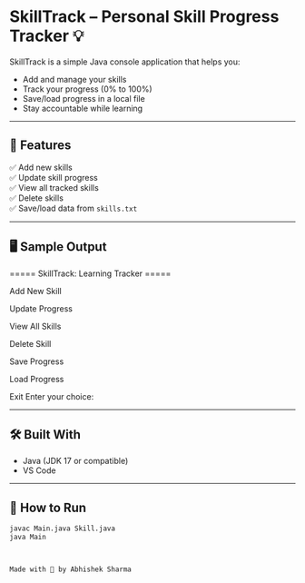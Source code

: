 # SkillTrack – Personal Skill Progress Tracker 💡

SkillTrack is a simple Java console application that helps you:
- Add and manage your skills
- Track your progress (0% to 100%)
- Save/load progress in a local file
- Stay accountable while learning

---

## 🎯 Features
✅ Add new skills  
✅ Update skill progress  
✅ View all tracked skills  
✅ Delete skills  
✅ Save/load data from `skills.txt`  

---

## 🖥️ Sample Output

===== SkillTrack: Learning Tracker =====

Add New Skill

Update Progress

View All Skills

Delete Skill

Save Progress

Load Progress

Exit
Enter your choice:



---

## 🛠️ Built With
- Java (JDK 17 or compatible)
- VS Code

---

## 📁 How to Run

```bash
javac Main.java Skill.java
java Main



Made with 💙 by Abhishek Sharma
